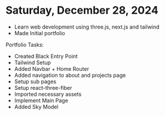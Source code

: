 # Saturday, December 28, 2024

- Learn web development using three.js, next.js and tailwind
- Made Initial portfolio

Portfolio Tasks:
- Created Black Entry Point
- Tailwind Setup
- Added Navbar + Home Router
- Added navigation to about and projects page
- Setup sub pages
- Setup react-three-fiber
- Imported necessary assets
- Implement Main Page
- Added Sky Model
